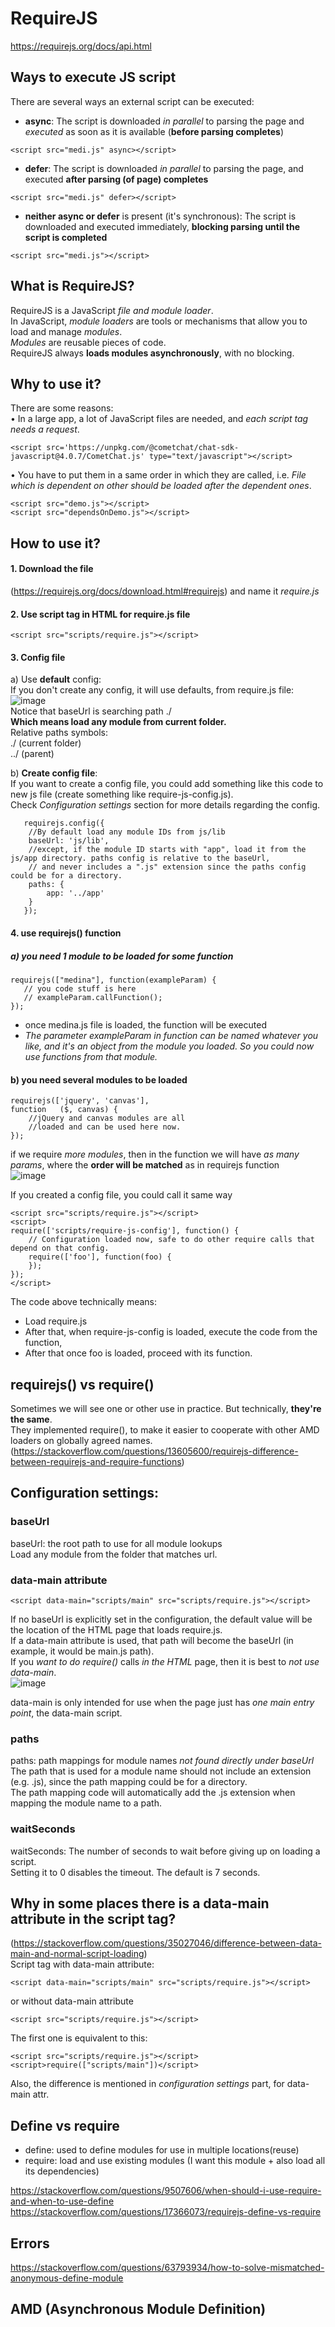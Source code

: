 # RequireJS
https://requirejs.org/docs/api.html  

## Ways to execute JS script
There are several ways an external script can be executed:  
- **async**: The script is downloaded *in parallel* to parsing the page and *executed* as soon as it is available (**before parsing completes**)  
```
<script src="medi.js" async></script>
```  
- **defer**: The script is downloaded *in parallel* to parsing the page, and executed **after parsing (of page) completes**   
```
<script src="medi.js" defer></script>
```  
- **neither async or defer** is present (it's synchronous): The script is downloaded and executed immediately, **blocking parsing until the script is completed**    
```
<script src="medi.js"></script>
```

## What is RequireJS?
RequireJS is a JavaScript *file and module loader*.  
In JavaScript, *module loaders* are tools or mechanisms that allow you to load and manage *modules*.  
*Modules* are reusable pieces of code.  
RequireJS always **loads modules asynchronously**, with no blocking.

## Why to use it?
There are some reasons:  
 • In a large app, a lot of JavaScript files are needed, and *each script tag needs a request*.  
 ```
 <script src='https://unpkg.com/@cometchat/chat-sdk-javascript@4.0.7/CometChat.js' type="text/javascript"></script>
```  
 • You have to put them in a same order in which they are called, i.e. *File which is dependent on other should be loaded after the dependent ones*.  
```
<script src="demo.js"></script>
<script src="dependsOnDemo.js"></script>
``` 
## How to use it?
#### 1. Download the file  
(https://requirejs.org/docs/download.html#requirejs) and name it *require.js*  
#### 2. Use script tag in HTML for require.js file
 ```
 <script src="scripts/require.js"></script>
```
#### 3. **Config** file  
a) Use **default** config:    
If you don't create any config, it will use defaults, from require.js file:  
![image](https://github.com/user-attachments/assets/9b0a0943-019c-45d4-9ad3-930ee3785e10)  
Notice that baseUrl is searching path ./  
**Which means load any module from current folder.**  
Relative paths symbols:  
./ (current folder)  
../ (parent)

b) **Create config file**:  
If you want to create a config file, you could add something like this code to new js file (create something like require-js-config.js).  
Check *Configuration settings* section for more details regarding the config.  
```
   requirejs.config({
    //By default load any module IDs from js/lib
    baseUrl: 'js/lib',
    //except, if the module ID starts with "app", load it from the js/app directory. paths config is relative to the baseUrl,
    // and never includes a ".js" extension since the paths config could be for a directory.
    paths: {
        app: '../app'
    }
   });  
```

#### 4. use **requirejs()** function
##### a) you need 1 module to be loaded for some function
```
requirejs(["medina"], function(exampleParam) {
   // you code stuff is here
   // exampleParam.callFunction();
});
```
- once medina.js file is loaded, the function will be executed
- *The parameter exampleParam in function can be named whatever you like, and it's an object from the module you loaded. So you could now use functions from that module.*

#### b) you need several modules to be loaded
```
requirejs(['jquery', 'canvas'],
function   ($, canvas) {
    //jQuery and canvas modules are all
    //loaded and can be used here now.
});
```
if we require *more modules*, then in the function we will have *as many params*, where the **order will be matched** as in requirejs function  
![image](https://github.com/user-attachments/assets/54266a22-1315-41bc-ae16-b358c2a37ba5)  

If you created a config file, you could call it same way      
```
<script src="scripts/require.js"></script>
<script>
require(['scripts/require-js-config'], function() {
    // Configuration loaded now, safe to do other require calls that depend on that config.
    require(['foo'], function(foo) {
    });
});
</script>
```
The code above technically means:
- Load require.js  
- After that, when require-js-config is loaded, execute the code from the function,
- After that once foo is loaded, proceed with its function.  

## requirejs() vs require()
Sometimes we will see one or other use in practice. But technically, **they're the same**.  
They implemented require(), to make it easier to cooperate with other AMD loaders on globally agreed names.  
(https://stackoverflow.com/questions/13605600/requirejs-difference-between-requirejs-and-require-functions)
## Configuration settings: 
### baseUrl
baseUrl: the root path to use for all module lookups  
Load any module from the folder that matches url.  

### data-main attribute
```
<script data-main="scripts/main" src="scripts/require.js"></script>
```
If no baseUrl is explicitly set in the configuration, the default value will be the location of the HTML page that loads require.js.   
If a data-main attribute is used, that path will become the baseUrl (in example, it would be main.js path).  
If you *want to do require()* calls *in the HTML* page, then it is best to *not use data-main*.  
![image](https://github.com/user-attachments/assets/6eec26e2-139e-44e8-a314-81af6600cbe8)  

data-main is only intended for use when the page just has *one main entry point*, the data-main script. 

### paths
paths: path mappings for module names *not found directly under baseUrl*  
The path that is used for a module name should not include an extension (e.g. .js), since the path mapping could be for a directory.  
The path mapping code will automatically add the .js extension when mapping the module name to a path. 

### waitSeconds
waitSeconds: The number of seconds to wait before giving up on loading a script.  
Setting it to 0 disables the timeout. The default is 7 seconds.

## Why in some places there is a data-main attribute in the script tag?
(https://stackoverflow.com/questions/35027046/difference-between-data-main-and-normal-script-loading)  
Script tag with data-main attribute:
```
<script data-main="scripts/main" src="scripts/require.js"></script>
```
or without data-main attribute
```
<script src="scripts/require.js"></script>
```
The first one is equivalent to this:
```
<script src="scripts/require.js"></script>
<script>require(["scripts/main"])</script>
```
Also, the difference is mentioned in *configuration settings* part, for data-main attr.
## Define vs require
- define: used to define modules for use in multiple locations(reuse)
- require: load and use existing modules (I want this module + also load all its dependencies)

https://stackoverflow.com/questions/9507606/when-should-i-use-require-and-when-to-use-define  
https://stackoverflow.com/questions/17366073/requirejs-define-vs-require

## Errors 
https://stackoverflow.com/questions/63793934/how-to-solve-mismatched-anonymous-define-module

## AMD (Asynchronous Module Definition)


